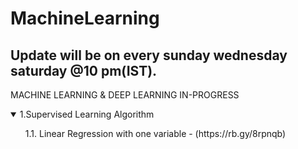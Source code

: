 # MachineLearning
## Update will be on every sunday wednesday saturday @10 pm(IST).
MACHINE LEARNING &amp; DEEP LEARNING IN-PROGRESS

 <details open>
          <summary>1.Supervised Learning Algorithm</summary>
<ul>
 1.1. Linear Regression with one variable - (https://rb.gy/8rpnqb) 
</ul>
           
           
</details>
 
